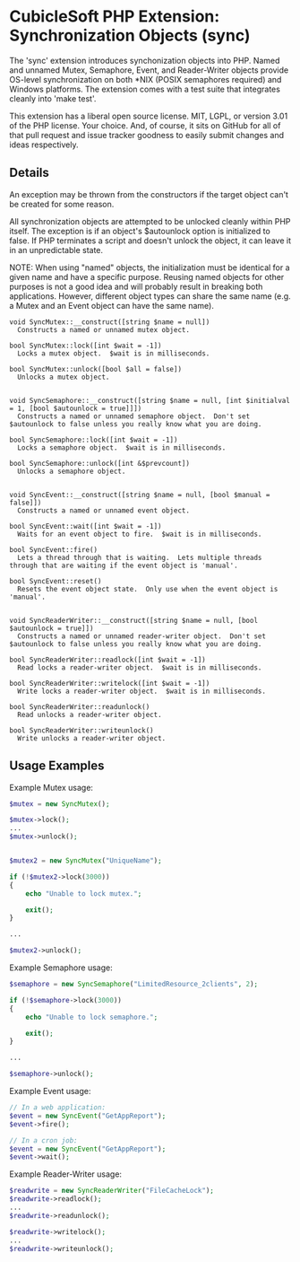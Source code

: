 CubicleSoft PHP Extension:  Synchronization Objects (sync)
==========================================================

The 'sync' extension introduces synchonization objects into PHP.  Named and unnamed Mutex, Semaphore, Event, and Reader-Writer objects provide OS-level synchronization on both *NIX (POSIX semaphores required) and Windows platforms.  The extension comes with a test suite that integrates cleanly into 'make test'.

This extension has a liberal open source license.  MIT, LGPL, or version 3.01 of the PHP license.  Your choice.  And, of course, it sits on GitHub for all of that pull request and issue tracker goodness to easily submit changes and ideas respectively.

Details
-------

An exception may be thrown from the constructors if the target object can't be created for some reason.

All synchronization objects are attempted to be unlocked cleanly within PHP itself.  The exception is if an object's $autounlock option is initialized to false.  If PHP terminates a script and doesn't unlock the object, it can leave it in an unpredictable state.

NOTE:  When using "named" objects, the initialization must be identical for a given name and have a specific purpose.  Reusing named objects for other purposes is not a good idea and will probably result in breaking both applications.  However, different object types can share the same name (e.g. a Mutex and an Event object can have the same name).

```
void SyncMutex::__construct([string $name = null])
  Constructs a named or unnamed mutex object.

bool SyncMutex::lock([int $wait = -1])
  Locks a mutex object.  $wait is in milliseconds.

bool SyncMutex::unlock([bool $all = false])
  Unlocks a mutex object.


void SyncSemaphore::__construct([string $name = null, [int $initialval = 1, [bool $autounlock = true]]])
  Constructs a named or unnamed semaphore object.  Don't set $autounlock to false unless you really know what you are doing.

bool SyncSemaphore::lock([int $wait = -1])
  Locks a semaphore object.  $wait is in milliseconds.

bool SyncSemaphore::unlock([int &$prevcount])
  Unlocks a semaphore object.


void SyncEvent::__construct([string $name = null, [bool $manual = false]])
  Constructs a named or unnamed event object.

bool SyncEvent::wait([int $wait = -1])
  Waits for an event object to fire.  $wait is in milliseconds.

bool SyncEvent::fire()
  Lets a thread through that is waiting.  Lets multiple threads through that are waiting if the event object is 'manual'.

bool SyncEvent::reset()
  Resets the event object state.  Only use when the event object is 'manual'.


void SyncReaderWriter::__construct([string $name = null, [bool $autounlock = true]])
  Constructs a named or unnamed reader-writer object.  Don't set $autounlock to false unless you really know what you are doing.

bool SyncReaderWriter::readlock([int $wait = -1])
  Read locks a reader-writer object.  $wait is in milliseconds.

bool SyncReaderWriter::writelock([int $wait = -1])
  Write locks a reader-writer object.  $wait is in milliseconds.

bool SyncReaderWriter::readunlock()
  Read unlocks a reader-writer object.

bool SyncReaderWriter::writeunlock()
  Write unlocks a reader-writer object.
```

Usage Examples
--------------

Example Mutex usage:

```php
$mutex = new SyncMutex();

$mutex->lock();
...
$mutex->unlock();


$mutex2 = new SyncMutex("UniqueName");

if (!$mutex2->lock(3000))
{
	echo "Unable to lock mutex.";

	exit();
}

...

$mutex2->unlock();
```

Example Semaphore usage:

```php
$semaphore = new SyncSemaphore("LimitedResource_2clients", 2);

if (!$semaphore->lock(3000))
{
	echo "Unable to lock semaphore.";

	exit();
}

...

$semaphore->unlock();
```

Example Event usage:

```php
// In a web application:
$event = new SyncEvent("GetAppReport");
$event->fire();

// In a cron job:
$event = new SyncEvent("GetAppReport");
$event->wait();
```

Example Reader-Writer usage:

```php
$readwrite = new SyncReaderWriter("FileCacheLock");
$readwrite->readlock();
...
$readwrite->readunlock();

$readwrite->writelock();
...
$readwrite->writeunlock();
```
